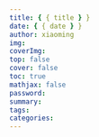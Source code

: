 ```yaml
---
title: { { title } }
date: { { date } }
author: xiaoming
img:
coverImg:
top: false
cover: false
toc: true
mathjax: false
password:
summary:
tags:
categories:
---
```

